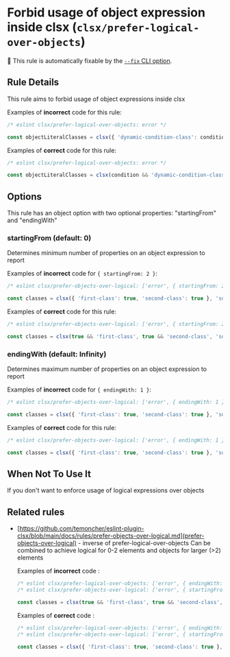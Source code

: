 # Forbid usage of object expression inside clsx (`clsx/prefer-logical-over-objects`)

🔧 This rule is automatically fixable by the [`--fix` CLI option](https://eslint.org/docs/latest/user-guide/command-line-interface#--fix).

<!-- end auto-generated rule header -->

## Rule Details

This rule aims to forbid usage of object expressions inside clsx

Examples of **incorrect** code for this rule:

```js
/* eslint clsx/prefer-logical-over-objects: error */

const objectLiteralClasses = clsx({ 'dynamic-condition-class': condition, 'third-class': true });
```

Examples of **correct** code for this rule:

```js
/* eslint clsx/prefer-logical-over-objects: error */

const objectLiteralClasses = clsx(condition && 'dynamic-condition-class', true && 'third-class');
```

## Options

This rule has an object option with two optional properties: "startingFrom" and "endingWith"

### startingFrom (default: 0)

Determines minimum number of properties on an object expression to report

Examples of **incorrect** code for `{ startingFrom: 2 }`:

```js
/* eslint clsx/prefer-objects-over-logical: ['error', { startingFrom: 2 }] */

const classes = clsx({ 'first-class': true, 'second-class': true }, 'some-class', { 'third-class': true });
```

Examples of **correct** code for this rule:

```js
/* eslint clsx/prefer-objects-over-logical: ['error', { startingFrom: 2 }] */

const classes = clsx(true && 'first-class', true && 'second-class', 'some-class', { 'third-class': true });
```

### endingWith (default: Infinity)

Determines maximum number of properties on an object expression to report

Examples of **incorrect** code for `{ endingWith: 1 }`:

```js
/* eslint clsx/prefer-objects-over-logical: ['error', { endingWith: 1 }] */

const classes = clsx({ 'first-class': true, 'second-class': true }, 'some-class', { 'third-class': true });
```

Examples of **correct** code for this rule:

```js
/* eslint clsx/prefer-objects-over-logical: ['error', { endingWith: 1 }] */

const classes = clsx({ 'first-class': true, 'second-class': true }, 'some-class', true && 'third-class');
```

## When Not To Use It

If you don't want to enforce usage of logical expressions over objects

## Related rules

- [https://github.com/temoncher/eslint-plugin-clsx/blob/main/docs/rules/prefer-objects-over-logical.md](prefer-objects-over-logical) - inverse of prefer-logical-over-objects
    Can be combined to achieve logical for 0-2 elements and objects for larger (>2) elements

    Examples of **incorrect** code :

    ```js
    /* eslint clsx/prefer-logical-over-objects: ['error', { endingWith: 3 }] */
    /* eslint clsx/prefer-objects-over-logical: ['error', { startingFrom: 3 }] */

    const classes = clsx(true && 'first-class', true && 'second-class', 'some-class', { 'third-class': true });
    ```

    Examples of **correct** code :

    ```js
    /* eslint clsx/prefer-logical-over-objects: ['error', { endingWith: 3 }] */
    /* eslint clsx/prefer-objects-over-logical: ['error', { startingFrom: 3 }] */

    const classes = clsx({ 'first-class': true, 'second-class': true }, 'some-class', true && 'third-class');
    ```
